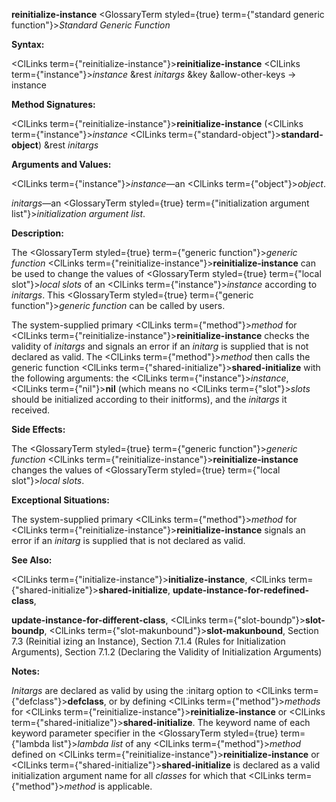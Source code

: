 **reinitialize-instance** <GlossaryTerm styled={true} term={"standard generic function"}><i>Standard Generic Function</i></GlossaryTerm> 



**Syntax:** 



<ClLinks  term={"reinitialize-instance"}><b>reinitialize-instance</b></ClLinks> <ClLinks  term={"instance"}><i>instance</i></ClLinks> &amp;rest *initargs* &amp;key &amp;allow-other-keys → instance 



**Method Signatures:** 



<ClLinks  term={"reinitialize-instance"}><b>reinitialize-instance</b></ClLinks> (<ClLinks  term={"instance"}><i>instance</i></ClLinks> <ClLinks  term={"standard-object"}><b>standard-object</b></ClLinks>) &amp;rest *initargs* 



**Arguments and Values:** 



<ClLinks  term={"instance"}><i>instance</i></ClLinks>—an <ClLinks  term={"object"}><i>object</i></ClLinks>. 



*initargs*—an <GlossaryTerm styled={true} term={"initialization argument list"}><i>initialization argument list</i></GlossaryTerm>. 



**Description:** 



The <GlossaryTerm styled={true} term={"generic function"}><i>generic function</i></GlossaryTerm> <ClLinks  term={"reinitialize-instance"}><b>reinitialize-instance</b></ClLinks> can be used to change the values of <GlossaryTerm styled={true} term={"local slot"}><i>local slots</i></GlossaryTerm> of an <ClLinks  term={"instance"}><i>instance</i></ClLinks> according to *initargs*. This <GlossaryTerm styled={true} term={"generic function"}><i>generic function</i></GlossaryTerm> can be called by users. 



The system-supplied primary <ClLinks  term={"method"}><i>method</i></ClLinks> for <ClLinks  term={"reinitialize-instance"}><b>reinitialize-instance</b></ClLinks> checks the validity of *initargs* and signals an error if an *initarg* is supplied that is not declared as valid. The <ClLinks  term={"method"}><i>method</i></ClLinks> then calls the generic function <ClLinks  term={"shared-initialize"}><b>shared-initialize</b></ClLinks> with the following arguments: the <ClLinks  term={"instance"}><i>instance</i></ClLinks>, <ClLinks  term={"nil"}><b>nil</b></ClLinks> (which means no <ClLinks  term={"slot"}><i>slots</i></ClLinks> should be initialized according to their initforms), and the *initargs* it received. 



**Side Effects:** 



The <GlossaryTerm styled={true} term={"generic function"}><i>generic function</i></GlossaryTerm> <ClLinks  term={"reinitialize-instance"}><b>reinitialize-instance</b></ClLinks> changes the values of <GlossaryTerm styled={true} term={"local slot"}><i>local slots</i></GlossaryTerm>. 







 



 



**Exceptional Situations:** 



The system-supplied primary <ClLinks  term={"method"}><i>method</i></ClLinks> for <ClLinks  term={"reinitialize-instance"}><b>reinitialize-instance</b></ClLinks> signals an error if an *initarg* is supplied that is not declared as valid. 



**See Also:** 



<ClLinks  term={"initialize-instance"}><b>initialize-instance</b></ClLinks>, <ClLinks  term={"shared-initialize"}><b>shared-initialize</b></ClLinks>, **update-instance-for-redefined-class**, 



**update-instance-for-different-class**, <ClLinks  term={"slot-boundp"}><b>slot-boundp</b></ClLinks>, <ClLinks  term={"slot-makunbound"}><b>slot-makunbound</b></ClLinks>, Section 7.3 (Reinitial izing an Instance), Section 7.1.4 (Rules for Initialization Arguments), Section 7.1.2 (Declaring the Validity of Initialization Arguments) 



**Notes:** 



*Initargs* are declared as valid by using the :initarg option to <ClLinks  term={"defclass"}><b>defclass</b></ClLinks>, or by defining <ClLinks  term={"method"}><i>methods</i></ClLinks> for <ClLinks  term={"reinitialize-instance"}><b>reinitialize-instance</b></ClLinks> or <ClLinks  term={"shared-initialize"}><b>shared-initialize</b></ClLinks>. The keyword name of each keyword parameter specifier in the <GlossaryTerm styled={true} term={"lambda list"}><i>lambda list</i></GlossaryTerm> of any <ClLinks  term={"method"}><i>method</i></ClLinks> defined on <ClLinks  term={"reinitialize-instance"}><b>reinitialize-instance</b></ClLinks> or <ClLinks  term={"shared-initialize"}><b>shared-initialize</b></ClLinks> is declared as a valid initialization argument name for all *classes* for which that <ClLinks  term={"method"}><i>method</i></ClLinks> is applicable. 



